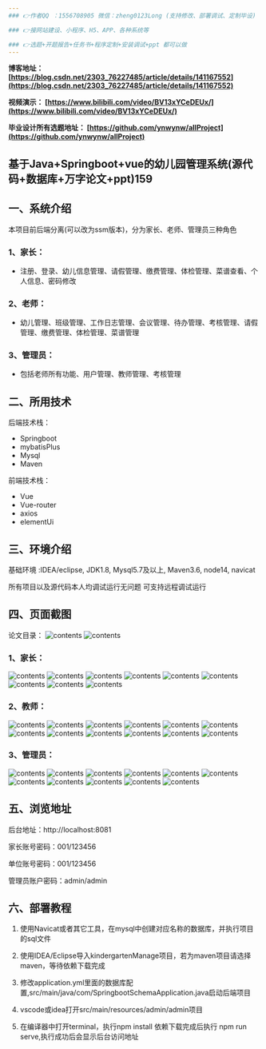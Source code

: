 ```yaml
---
### 👉作者QQ ：1556708905 微信：zheng0123Long (支持修改、部署调试、定制毕设)

### 👉接网站建设、小程序、H5、APP、各种系统等

### 👉选题+开题报告+任务书+程序定制+安装调试+ppt 都可以做
---
```


**博客地址：
[https://blog.csdn.net/2303_76227485/article/details/141167552](https://blog.csdn.net/2303_76227485/article/details/141167552)**

**视频演示：
[https://www.bilibili.com/video/BV13xYCeDEUx/](https://www.bilibili.com/video/BV13xYCeDEUx/)**

**毕业设计所有选题地址：
[https://github.com/ynwynw/allProject](https://github.com/ynwynw/allProject)**

## 基于Java+Springboot+vue的幼儿园管理系统(源代码+数据库+万字论文+ppt)159

## 一、系统介绍
本项目前后端分离(可以改为ssm版本)，分为家长、老师、管理员三种角色
### 1、家长：
- 注册、登录、幼儿信息管理、请假管理、缴费管理、体检管理、菜谱查看、个人信息、密码修改

### 2、老师：
- 幼儿管理、班级管理、工作日志管理、会议管理、待办管理、考核管理、请假管理、缴费管理、体检管理、菜谱管理

### 3、管理员：
- 包括老师所有功能、用户管理、教师管理、考核管理

## 二、所用技术

后端技术栈：

- Springboot
- mybatisPlus
- Mysql
- Maven

前端技术栈：
 
- Vue
- Vue-router
- axios
- elementUi

## 三、环境介绍

基础环境 :IDEA/eclipse, JDK1.8, Mysql5.7及以上, Maven3.6, node14, navicat

所有项目以及源代码本人均调试运行无问题 可支持远程调试运行

## 四、页面截图
论文目录：
![contents](./picture/picture0.png)
![contents](./picture/picture00.png)
### 1、家长：
![contents](./picture/picture1.png)
![contents](./picture/picture2.png)
![contents](./picture/picture3.png)
![contents](./picture/picture4.png)
![contents](./picture/picture5.png)
![contents](./picture/picture6.png)
![contents](./picture/picture7.png)
![contents](./picture/picture8.png)
![contents](./picture/picture9.png)
### 2、教师：
![contents](./picture/picture10.png)
![contents](./picture/picture11.png)
![contents](./picture/picture12.png)
![contents](./picture/picture13.png)
![contents](./picture/picture14.png)
![contents](./picture/picture15.png)
![contents](./picture/picture16.png)
![contents](./picture/picture17.png)
![contents](./picture/picture18.png)
![contents](./picture/picture19.png)
![contents](./picture/picture20.png)
![contents](./picture/picture21.png)
### 3、管理员：
![contents](./picture/picture22.png)
![contents](./picture/picture23.png)
![contents](./picture/picture24.png)
![contents](./picture/picture25.png)
![contents](./picture/picture26.png)
![contents](./picture/picture27.png)
![contents](./picture/picture28.png)
![contents](./picture/picture29.png)
![contents](./picture/picture30.png)
![contents](./picture/picture31.png)
![contents](./picture/picture32.png)

## 五、浏览地址

后台地址：http://localhost:8081

家长账号密码：001/123456

单位账号密码：001/123456

管理员账户密码：admin/admin

## 六、部署教程
1. 使用Navicat或者其它工具，在mysql中创建对应名称的数据库，并执行项目的sql文件

2. 使用IDEA/Eclipse导入kindergartenManage项目，若为maven项目请选择maven，等待依赖下载完成

3. 修改application.yml里面的数据库配置,src/main/java/com/SpringbootSchemaApplication.java启动后端项目

4. vscode或idea打开src/main/resources/admin/admin项目

5. 在编译器中打开terminal，执行npm install 依赖下载完成后执行 npm run serve,执行成功后会显示后台访问地址
